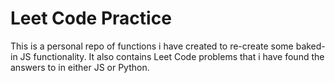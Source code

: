 # Leet Code Practice
This is a personal repo of functions i have created to re-create some baked-in JS functionality.
It also contains Leet Code problems that i have found the answers to in either JS or Python.
